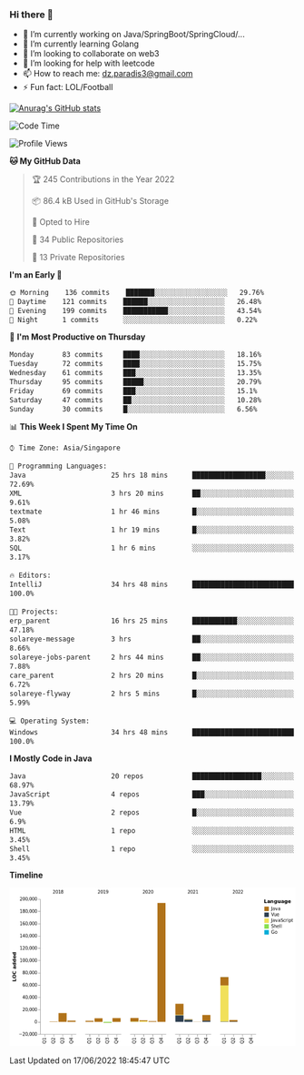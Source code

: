 ### Hi there 👋

- 🔭 I’m currently working on Java/SpringBoot/SpringCloud/...
- 🌱 I’m currently learning Golang
- 👯 I’m looking to collaborate on web3
- 🤔 I’m looking for help with leetcode
- 📫 How to reach me: dz.paradis3@gmail.com
- ⚡ Fun fact: LOL/Football

[![Anurag's GitHub stats](https://github-readme-stats.vercel.app/api?username=xiumu2017&show_icons=true&theme=radical)](https://github.com/anuraghazra/github-readme-stats)

<!--
**xiumu2017/xiumu2017** is a ✨ _special_ ✨ repository because its `README.md` (this file) appears on your GitHub profile.

Here are some ideas to get you started:

- 🔭 I’m currently working on ...
- 🌱 I’m currently learning ...
- 👯 I’m looking to collaborate on ...
- 🤔 I’m looking for help with ...
- 💬 Ask me about ...
- 📫 How to reach me: ...
- 😄 Pronouns: ...
- ⚡ Fun fact: ...
-->

<!--START_SECTION:waka-->
![Code Time](http://img.shields.io/badge/Code%20Time-0%20secs-blue)

![Profile Views](http://img.shields.io/badge/Profile%20Views-0-blue)

**🐱 My GitHub Data** 

> 🏆 245 Contributions in the Year 2022
 > 
> 📦 86.4 kB Used in GitHub's Storage 
 > 
> 💼 Opted to Hire
 > 
> 📜 34 Public Repositories 
 > 
> 🔑 13 Private Repositories  
 > 
**I'm an Early 🐤** 

```text
🌞 Morning    136 commits    ███████░░░░░░░░░░░░░░░░░░   29.76% 
🌆 Daytime    121 commits    ██████░░░░░░░░░░░░░░░░░░░   26.48% 
🌃 Evening    199 commits    ███████████░░░░░░░░░░░░░░   43.54% 
🌙 Night      1 commits      ░░░░░░░░░░░░░░░░░░░░░░░░░   0.22%

```
📅 **I'm Most Productive on Thursday** 

```text
Monday       83 commits     ████░░░░░░░░░░░░░░░░░░░░░   18.16% 
Tuesday      72 commits     ████░░░░░░░░░░░░░░░░░░░░░   15.75% 
Wednesday    61 commits     ███░░░░░░░░░░░░░░░░░░░░░░   13.35% 
Thursday     95 commits     █████░░░░░░░░░░░░░░░░░░░░   20.79% 
Friday       69 commits     ███░░░░░░░░░░░░░░░░░░░░░░   15.1% 
Saturday     47 commits     ██░░░░░░░░░░░░░░░░░░░░░░░   10.28% 
Sunday       30 commits     █░░░░░░░░░░░░░░░░░░░░░░░░   6.56%

```


📊 **This Week I Spent My Time On** 

```text
⌚︎ Time Zone: Asia/Singapore

💬 Programming Languages: 
Java                     25 hrs 18 mins      ██████████████████░░░░░░░   72.69% 
XML                      3 hrs 20 mins       ██░░░░░░░░░░░░░░░░░░░░░░░   9.61% 
textmate                 1 hr 46 mins        █░░░░░░░░░░░░░░░░░░░░░░░░   5.08% 
Text                     1 hr 19 mins        █░░░░░░░░░░░░░░░░░░░░░░░░   3.82% 
SQL                      1 hr 6 mins         ░░░░░░░░░░░░░░░░░░░░░░░░░   3.17%

🔥 Editors: 
IntelliJ                 34 hrs 48 mins      █████████████████████████   100.0%

🐱‍💻 Projects: 
erp_parent               16 hrs 25 mins      ███████████░░░░░░░░░░░░░░   47.18% 
solareye-message         3 hrs               ██░░░░░░░░░░░░░░░░░░░░░░░   8.66% 
solareye-jobs-parent     2 hrs 44 mins       ██░░░░░░░░░░░░░░░░░░░░░░░   7.88% 
care_parent              2 hrs 20 mins       █░░░░░░░░░░░░░░░░░░░░░░░░   6.72% 
solareye-flyway          2 hrs 5 mins        █░░░░░░░░░░░░░░░░░░░░░░░░   5.99%

💻 Operating System: 
Windows                  34 hrs 48 mins      █████████████████████████   100.0%

```

**I Mostly Code in Java** 

```text
Java                     20 repos            █████████████████░░░░░░░░   68.97% 
JavaScript               4 repos             ███░░░░░░░░░░░░░░░░░░░░░░   13.79% 
Vue                      2 repos             █░░░░░░░░░░░░░░░░░░░░░░░░   6.9% 
HTML                     1 repo              ░░░░░░░░░░░░░░░░░░░░░░░░░   3.45% 
Shell                    1 repo              ░░░░░░░░░░░░░░░░░░░░░░░░░   3.45%

```


**Timeline**

![Chart not found](https://raw.githubusercontent.com/xiumu2017/xiumu2017/main/charts/bar_graph.png) 


 Last Updated on 17/06/2022 18:45:47 UTC
<!--END_SECTION:waka-->
